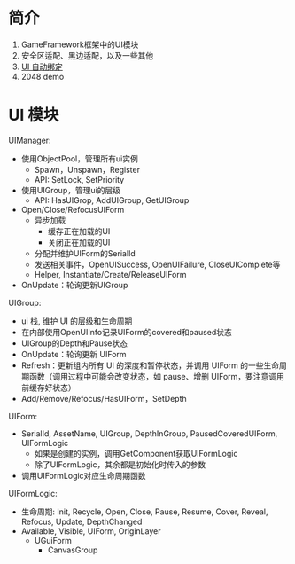 # 简介
1. GameFramework框架中的UI模块
2. 安全区适配、黑边适配，以及一些其他
3. [UI 自动绑定](https://github.com/CatImmortal/ComponentAutoBindTool)
4. 2048 demo

# UI 模块
UIManager:
- 使用ObjectPool，管理所有ui实例
	- Spawn，Unspawn，Register
	- API: SetLock, SetPriority
- 使用UIGroup，管理ui的层级
	- API: HasUIGrop, AddUIGroup, GetUIGroup
- Open/Close/RefocusUIForm
	- 异步加载
		- 缓存正在加载的UI
		- 关闭正在加载的UI
	- 分配并维护UIForm的SerialId
	- 发送相关事件，OpenUISuccess, OpenUIFailure, CloseUIComplete等
	- Helper, Instantiate/Create/ReleaseUIForm
- OnUpdate：轮询更新UIGroup

UIGroup:
- ui 栈, 维护 UI 的层级和生命周期
- 在内部使用OpenUIInfo记录UIForm的covered和paused状态
- UIGroup的Depth和Pause状态
- OnUpdate：轮询更新 UIForm
- Refresh：更新组内所有 UI 的深度和暂停状态，并调用 UIForm 的一些生命周期函数（调用过程中可能会改变状态，如 pause、增删 UIForm，要注意调用前缓存好状态）
- Add/Remove/Refocus/HasUIForm，SetDepth

UIForm:
- SerialId, AssetName, UIGroup, DepthInGroup, PausedCoveredUIForm, UIFormLogic
	- 如果是创建的实例，调用GetComponent获取UIFormLogic
	- 除了UIFormLogic，其余都是初始化时传入的参数
- 调用UIFormLogic对应生命周期函数

UIFormLogic:
- 生命周期: Init, Recycle, Open, Close, Pause, Resume, Cover, Reveal, Refocus, Update, DepthChanged
- Available, Visible, UIForm, OriginLayer
	- UGuiForm
		- CanvasGroup